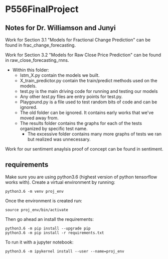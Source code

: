 # P556FinalProject

## Notes for Dr. Williamson and Junyi

Work for Section 3.1 "Models for Fractional Change Prediction" can be found in frac_change_forecasting.

Work for Section 3.2 "Models for Raw Close Price Prediction" can be found in raw_close_forecasting_rnns.  
  - Within this folder:  
    - lstm_X.py contain the models we built.  
    - X_train_predictor.py contain the train/predict methods used on the models.  
    - test.py is the main driving code for running and testing our models  
    - Any other *test*.py files are entry points for test.py.  
    - Playgound.py is a file used to test random bits of code and can be ignored.  
    - The old folder can be ignored. It contains early works that we've moved away from.  
    - The results folder contains the graphs for each of the tests organized by specific test name.  
      - The excessive folder contains many more graphs of tests we ran but realized was unnecessary.  

Work for our sentiment anaylsis proof of concept can be found in sentiment.

## requirements

Make sure you are using python3.6 (highest version of python tensorflow works with). Create a virtual environment by running:

```
python3.6 -m venv proj_env
```

Once the environment is created run:

```
source proj_env/bin/activate
```

Then go ahead an install the requirements:

```
python3.6 -m pip install --upgrade pip
python3.6 -m pip install -r requirements.txt
```

To run it with a jupyter notebook:

```
python3.6 -m ipykernel install --user --name=proj_env
```
